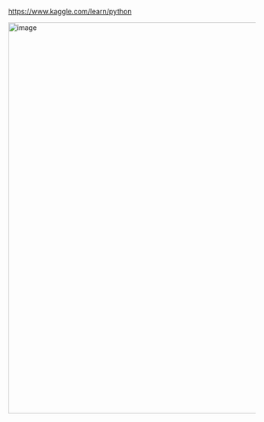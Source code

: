 https://www.kaggle.com/learn/python

<img width="1022" height="795" alt="image" src="https://github.com/user-attachments/assets/7524776c-8838-4f8b-b305-29fdb20644ae" />

